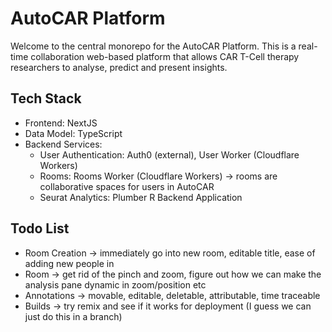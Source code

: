 # AutoCAR Platform

Welcome to the central monorepo for the AutoCAR Platform. This is a real-time collaboration web-based platform that allows CAR T-Cell therapy researchers to analyse, predict and present insights.

## Tech Stack

- Frontend: NextJS
- Data Model: TypeScript
- Backend Services:
  - User Authentication: Auth0 (external), User Worker (Cloudflare Workers)
  - Rooms: Rooms Worker (Cloudflare Workers) -> rooms are collaborative spaces for users in AutoCAR
  - Seurat Analytics: Plumber R Backend Application

## Todo List

- Room Creation -> immediately go into new room, editable title, ease of adding new people in
- Room -> get rid of the pinch and zoom, figure out how we can make the analysis pane dynamic in zoom/position etc
- Annotations -> movable, editable, deletable, attributable, time traceable
- Builds -> try remix and see if it works for deployment (I guess we can just do this in a branch)
